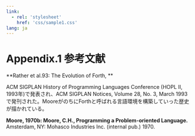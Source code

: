 ```yaml
---
link:
  - rel: 'stylesheet'
    href: 'css/sample1.css'
lang: ja
---
```

# Appendix.1 参考文献

**Rather et al.93: The Evolution of Forth, **

ACM SIGPLAN History of Programming Languages Conference (HOPL II, 1993年)で発表され、ACM SIGPLAN Notices, Volume 28, No. 3, March 1993で発刊された。MooreがのちにForthと呼ばれる言語環境を構築していった歴史が描かれている。

**Moore, 1970b: Moore, C.H., Programming a Problem-oriented Language.** Amsterdam, NY: Mohasco
Industries Inc. (internal pub.) 1970.

 